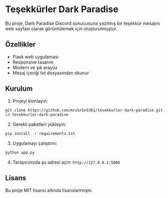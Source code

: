 # Teşekkürler Dark Paradise

Bu proje, Dark Paradise Discord sunucusuna yazılmış bir teşekkür mesajını web sayfası olarak görüntülemek için oluşturulmuştur.

## Özellikler

- Flask web uygulaması
- Responsive tasarım
- Modern ve şık arayüz
- Mesaj içeriği txt dosyasından okunur

## Kurulum

1. Projeyi klonlayın:
```bash
git clone https://github.com/mrcbrbn5361/tesekkurler-dark-paradise.git
cd tesekkurler-dark-paradise
```

2. Gerekli paketleri yükleyin:
```bash
pip install -r requirements.txt
```

3. Uygulamayı çalıştırın:
```bash
python app.py
```

4. Tarayıcınızda şu adresi açın: `http://127.0.0.1:5000`

## Lisans

Bu proje MIT lisansı altında lisanslanmıştır. 
